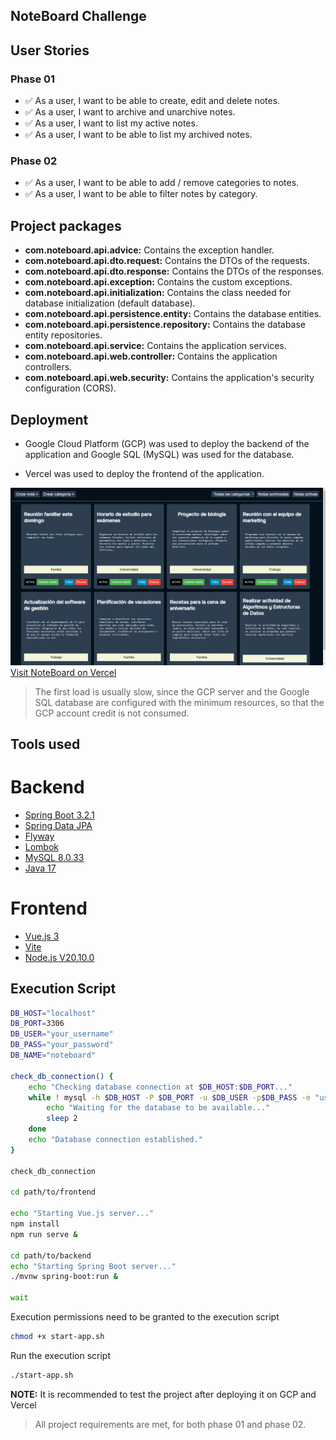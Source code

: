 ## NoteBoard Challenge

## User Stories

### Phase 01
* ✅ As a user, I want to be able to create, edit and delete notes. 
* ✅ As a user, I want to archive and unarchive notes.
* ✅ As a user, I want to list my active notes.
* ✅ As a user, I want to be able to list my archived notes.

### Phase 02
* ✅ As a user, I want to be able to add / remove categories to notes.
* ✅ As a user, I want to be able to filter notes by category.

## Project packages

* **com.noteboard.api.advice:** Contains the exception handler.
* **com.noteboard.api.dto.request:** Contains the DTOs of the requests.
* **com.noteboard.api.dto.response:** Contains the DTOs of the responses.
* **com.noteboard.api.exception:** Contains the custom exceptions.
* **com.noteboard.api.initialization:** Contains the class needed for database initialization (default database).
* **com.noteboard.api.persistence.entity:** Contains the database entities.
* **com.noteboard.api.persistence.repository:** Contains the database entity repositories.
* **com.noteboard.api.service:** Contains the application services.
* **com.noteboard.api.web.controller:** Contains the application controllers.
* **com.noteboard.api.web.security:** Contains the application's security configuration (CORS).

## Deployment 

* Google Cloud Platform (GCP) was used to deploy the backend of the application and Google SQL (MySQL) was used for the database.

* Vercel was used to deploy the frontend of the application.

[![DEPLOY](img/deploy.png)](https://noteboard-frontend.vercel.app/)
[Visit NoteBoard on Vercel](https://noteboard-frontend.vercel.app/)


> The first load is usually slow, since the GCP server and the Google SQL database are configured with the minimum resources, so that the GCP account credit is not consumed.



## Tools used 

# Backend
* [Spring Boot 3.2.1](https://spring.io/projects/spring-boot)
* [Spring Data JPA](https://spring.io/projects/spring-data-jpa)
* [Flyway](https://flywaydb.org/)
* [Lombok](https://projectlombok.org/)
* [MySQL 8.0.33](https://www.mysql.com/)
* [Java 17](https://www.oracle.com/java/technologies/downloads/#java17)

# Frontend
* [Vue.js 3](https://v3.vuejs.org/)
* [Vite](https://vitejs.dev/)
* [Node.js V20.10.0](https://nodejs.org/es/)




## Execution Script
```bash
DB_HOST="localhost"
DB_PORT=3306
DB_USER="your_username"
DB_PASS="your_password"
DB_NAME="noteboard"

check_db_connection() {
    echo "Checking database connection at $DB_HOST:$DB_PORT..."
    while ! mysql -h $DB_HOST -P $DB_PORT -u $DB_USER -p$DB_PASS -e "use $DB_NAME"; do
        echo "Waiting for the database to be available..."
        sleep 2
    done
    echo "Database connection established."
}

check_db_connection

cd path/to/frontend

echo "Starting Vue.js server..."
npm install
npm run serve &

cd path/to/backend
echo "Starting Spring Boot server..."
./mvnw spring-boot:run &

wait

```

Execution permissions need to be granted to the execution script

```bash
chmod +x start-app.sh
```

Run the execution script
```bash
./start-app.sh
```

**NOTE:** It is recommended to test the project after deploying it on GCP and Vercel

> All project requirements are met, for both phase 01 and phase 02.

